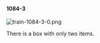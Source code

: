 #### 1084-3
![train-1084-3-0.png](https://github.com/lil-lab/nlvr/raw/master/nlvr/train/images/43/train-1084-3-0.png "train-1084-3-0.png")

There is a box with only two items.